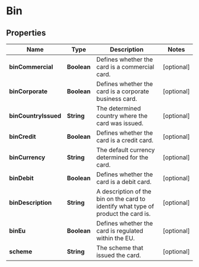 

# Bin


## Properties

Name | Type | Description | Notes
------------ | ------------- | ------------- | -------------
**binCommercial** | **Boolean** | Defines whether the card is a commercial card. |  [optional]
**binCorporate** | **Boolean** | Defines whether the card is a corporate business card. |  [optional]
**binCountryIssued** | **String** | The determined country where the card was issued. |  [optional]
**binCredit** | **Boolean** | Defines whether the card is a credit card. |  [optional]
**binCurrency** | **String** | The default currency determined for the card. |  [optional]
**binDebit** | **Boolean** | Defines whether the card is a debit card. |  [optional]
**binDescription** | **String** | A description of the bin on the card to identify what type of product the card is. |  [optional]
**binEu** | **Boolean** | Defines whether the card is regulated within the EU. |  [optional]
**scheme** | **String** | The scheme that issued the card. |  [optional]



